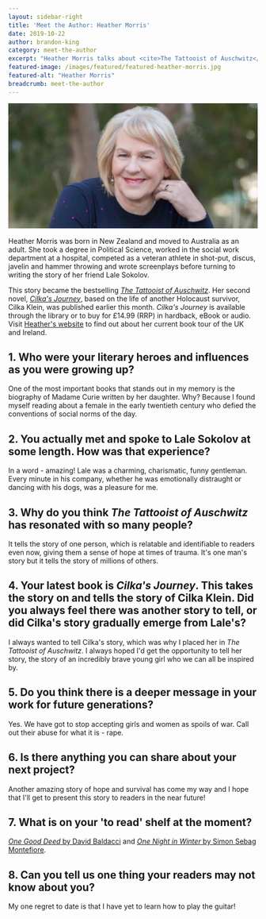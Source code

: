 ```yaml
---
layout: sidebar-right
title: 'Meet the Author: Heather Morris'
date: 2019-10-22
author: brandon-king
category: meet-the-author
excerpt: "Heather Morris talks about <cite>The Tattooist of Auschwitz</cite> and <cite>Cilka's Journey</cite>, and the messages they convey."
featured-image: /images/featured/featured-heather-morris.jpg
featured-alt: "Heather Morris"
breadcrumb: meet-the-author
---
```


![Heather Morris](/images/featured/featured-heather-morris.jpg)

Heather Morris was born in New Zealand and moved to Australia as an adult. She took a degree in Political Science, worked in the social work department at a hospital, competed as a veteran athlete in shot-put, discus, javelin and hammer throwing and wrote screenplays before turning to writing the story of her friend Lale Sokolov.

This story became the bestselling [<cite>The Tattooist of Auschwitz</cite>](https://suffolk.spydus.co.uk/cgi-bin/spydus.exe/ENQ/OPAC/BIBENQ?BRN=2422748). Her second novel, [<cite>Cilka's Journey</cite>](https://suffolk.spydus.co.uk/cgi-bin/spydus.exe/ENQ/OPAC/BIBENQ?BRN=2633004), based on the life of another Holocaust survivor, Cilka Klein, was published earlier this month. <cite>Cilka's Journey</cite> is available through the library or to buy for £14.99 (RRP) in hardback, eBook or audio. Visit [Heather's website](http://www.heathermorrisauthor.com/) to find out about her current book tour of the UK and Ireland.

## 1. Who were your literary heroes and influences as you were growing up?

One of the most important books that stands out in my memory is the biography of Madame Curie written by her daughter. Why? Because I found myself reading about a female in the early twentieth century who defied the conventions of social norms of the day.

## 2. You actually met and spoke to Lale Sokolov at some length. How was that experience?

In a word - amazing! Lale was a charming, charismatic, funny gentleman. Every minute in his company, whether he was emotionally distraught or dancing with his dogs, was a pleasure for me.

## 3. Why do you think <cite>The Tattooist of Auschwitz</cite> has resonated with so many people?

It tells the story of one person, which is relatable and identifiable to readers even now, giving them a sense of hope at times of trauma. It's one man's story but it tells the story of millions of others.

## 4. Your latest book is <cite>Cilka's Journey</cite>. This takes the story on and tells the story of Cilka Klein. Did you always feel there was another story to tell, or did Cilka's story gradually emerge from Lale's?

I always wanted to tell Cilka's story, which was why I placed her in <cite>The Tattooist of Auschwitz</cite>. I always hoped I'd get the opportunity to tell her story, the story of an incredibly brave young girl who we can all be inspired by.

## 5. Do you think there is a deeper message in your work for future generations?

Yes. We have got to stop accepting girls and women as spoils of war. Call out their abuse for what it is - rape.

## 6. Is there anything you can share about your next project?

Another amazing story of hope and survival has come my way and I hope that I'll get to present this story to readers in the near future!

## 7. What is on your 'to read' shelf at the moment?

[<cite>One Good Deed</cite> by David Baldacci](https://suffolk.spydus.co.uk/cgi-bin/spydus.exe/ENQ/OPAC/BIBENQ?BRN=2584799) and [<cite>One Night in Winter</cite> by Simon Sebag Montefiore](https://suffolk.spydus.co.uk/cgi-bin/spydus.exe/ENQ/OPAC/BIBENQ?BRN=1531657).

## 8. Can you tell us one thing your readers may not know about you?

My one regret to date is that I have yet to learn how to play the guitar!
